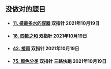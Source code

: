## 没做对的题目

- #### [11. 盛最多水的容器](https://leetcode-cn.com/problems/container-with-most-water/)  双指针 2021年10月19日

- #### [18. 四数之和](https://leetcode-cn.com/problems/4sum/)  双指针 2021年10月19日

- #### [42. 接雨](https://leetcode-cn.com/problems/trapping-rain-water/)   双指针  2021年10月19日

- #### [75. 颜色分类](https://leetcode-cn.com/problems/sort-colors/)  双指针 三路快跑  2021年10月19日

